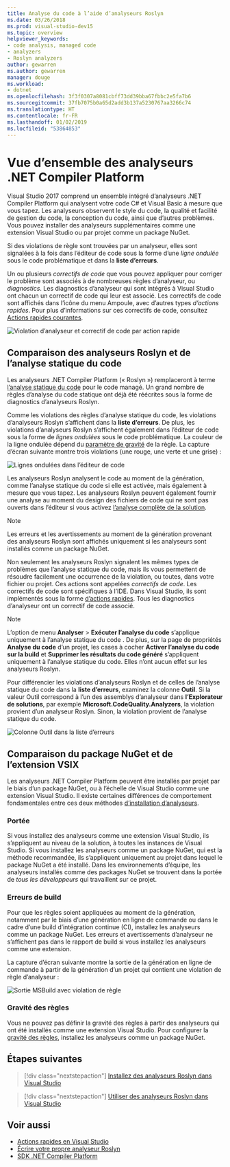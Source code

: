 ```yaml
---
title: Analyse du code à l’aide d’analyseurs Roslyn
ms.date: 03/26/2018
ms.prod: visual-studio-dev15
ms.topic: overview
helpviewer_keywords:
- code analysis, managed code
- analyzers
- Roslyn analyzers
author: gewarren
ms.author: gewarren
manager: douge
ms.workload:
- dotnet
ms.openlocfilehash: 3f3f0307a8081cbff73dd39bba67fbbc2e5fa7b6
ms.sourcegitcommit: 37fb7075b0a65d2add3b137a5230767aa3266c74
ms.translationtype: HT
ms.contentlocale: fr-FR
ms.lasthandoff: 01/02/2019
ms.locfileid: "53864853"
---
```

# <a name="overview-of-net-compiler-platform-analyzers"></a>Vue d’ensemble des analyseurs .NET Compiler Platform

Visual Studio 2017 comprend un ensemble intégré d’analyseurs .NET Compiler Platform qui analysent votre code C# et Visual Basic à mesure que vous tapez. Les analyseurs observent le style du code, la qualité et facilité de gestion du code, la conception du code, ainsi que d’autres problèmes. Vous pouvez installer des analyseurs supplémentaires comme une extension Visual Studio ou par projet comme un package NuGet.

Si des violations de règle sont trouvées par un analyseur, elles sont signalées à la fois dans l’éditeur de code sous la forme d’une *ligne ondulée* sous le code problématique et dans la **liste d’erreurs**.

Un ou plusieurs *correctifs de code* que vous pouvez appliquer pour corriger le problème sont associés à de nombreuses règles d’analyseur, ou *diagnostics*. Les diagnostics d’analyseur qui sont intégrés à Visual Studio ont chacun un correctif de code qui leur est associé. Les correctifs de code sont affichés dans l’icône du menu Ampoule, avec d’autres types *d’actions rapides*. Pour plus d’informations sur ces correctifs de code, consultez [Actions rapides courantes](../ide/common-quick-actions.md).

![Violation d’analyseur et correctif de code par action rapide](../code-quality/media/built-in-analyzer-code-fix.png)

## <a name="roslyn-analyzers-vs-static-code-analysis"></a>Comparaison des analyseurs Roslyn et de l’analyse statique du code

Les analyseurs .NET Compiler Platform (« Roslyn ») remplaceront à terme [l’analyse statique du code](../code-quality/code-analysis-for-managed-code-overview.md) pour le code managé. Un grand nombre de règles d’analyse du code statique ont déjà été réécrites sous la forme de diagnostics d’analyseurs Roslyn.

Comme les violations des règles d’analyse statique du code, les violations d’analyseurs Roslyn s’affichent dans la **liste d’erreurs**. De plus, les violations d’analyseurs Roslyn s’affichent également dans l’éditeur de code sous la forme de *lignes ondulées* sous le code problématique. La couleur de la ligne ondulée dépend du [paramètre de gravité](../code-quality/use-roslyn-analyzers.md#rule-severity) de la règle. La capture d’écran suivante montre trois violations (une rouge, une verte et une grise) :

![Lignes ondulées dans l’éditeur de code](media/diagnostics-severity-colors.png)

Les analyseurs Roslyn analysent le code au moment de la génération, comme l’analyse statique du code si elle est activée, mais également à mesure que vous tapez. Les analyseurs Roslyn peuvent également fournir une analyse au moment du design des fichiers de code qui ne sont pas ouverts dans l’éditeur si vous activez [l’analyse complète de la solution](../code-quality/how-to-enable-and-disable-full-solution-analysis-for-managed-code.md#to-toggle-full-solution-analysis).

> [!NOTE]
> Les erreurs et les avertissements au moment de la génération provenant des analyseurs Roslyn sont affichés uniquement si les analyseurs sont installés comme un package NuGet.

Non seulement les analyseurs Roslyn signalent les mêmes types de problèmes que l’analyse statique du code, mais ils vous permettent de résoudre facilement une occurrence de la violation, ou toutes, dans votre fichier ou projet. Ces actions sont appelées *correctifs de code*. Les correctifs de code sont spécifiques à l’IDE. Dans Visual Studio, ils sont implémentés sous la forme [d’actions rapides](../ide/quick-actions.md). Tous les diagnostics d’analyseur ont un correctif de code associé.

> [!NOTE]
> L’option de menu **Analyser** > **Exécuter l’analyse du code** s’applique uniquement à l’analyse statique du code . De plus, sur la page de propriétés **Analyse du code** d’un projet, les cases à cocher **Activer l’analyse du code sur la build** et **Supprimer les résultats du code généré** s’appliquent uniquement à l’analyse statique du code. Elles n’ont aucun effet sur les analyseurs Roslyn.

Pour différencier les violations d’analyseurs Roslyn et de celles de l’analyse statique du code dans la **liste d’erreurs**, examinez la colonne **Outil**. Si la valeur Outil correspond à l’un des assemblys d’analyseur dans **l’Explorateur de solutions**, par exemple **Microsoft.CodeQuality.Analyzers**, la violation provient d’un analyseur Roslyn. Sinon, la violation provient de l’analyse statique du code.

![Colonne Outil dans la liste d’erreurs](media/code-analysis-tool-in-error-list.png)

## <a name="nuget-package-versus-vsix-extension"></a>Comparaison du package NuGet et de l’extension VSIX

Les analyseurs .NET Compiler Platform peuvent être installés par projet par le biais d’un package NuGet, ou à l’échelle de Visual Studio comme une extension Visual Studio. Il existe certaines différences de comportement fondamentales entre ces deux méthodes [d’installation d’analyseurs](../code-quality/install-roslyn-analyzers.md).

### <a name="scope"></a>Portée

Si vous installez des analyseurs comme une extension Visual Studio, ils s’appliquent au niveau de la solution, à toutes les instances de Visual Studio. Si vous installez les analyseurs comme un package NuGet, qui est la méthode recommandée, ils s’appliquent uniquement au projet dans lequel le package NuGet a été installé. Dans les environnements d’équipe, les analyseurs installés comme des packages NuGet se trouvent dans la portée de *tous les développeurs* qui travaillent sur ce projet.

### <a name="build-errors"></a>Erreurs de build

Pour que les règles soient appliquées au moment de la génération, notamment par le biais d’une génération en ligne de commande ou dans le cadre d’une build d’intégration continue (CI), installez les analyseurs comme un package NuGet. Les erreurs et avertissements d’analyseur ne s’affichent pas dans le rapport de build si vous installez les analyseurs comme une extension.

La capture d’écran suivante montre la sortie de la génération en ligne de commande à partir de la génération d’un projet qui contient une violation de règle d’analyseur :

![Sortie MSBuild avec violation de règle](media/command-line-build-analyzers.png)

### <a name="rule-severity"></a>Gravité des règles

Vous ne pouvez pas définir la gravité des règles à partir des analyseurs qui ont été installés comme une extension Visual Studio. Pour configurer la [gravité des règles](../code-quality/use-roslyn-analyzers.md#rule-severity), installez les analyseurs comme un package NuGet.

## <a name="next-steps"></a>Étapes suivantes

> [!div class="nextstepaction"]
> [Installez des analyseurs Roslyn dans Visual Studio](../code-quality/install-roslyn-analyzers.md)

> [!div class="nextstepaction"]
> [Utiliser des analyseurs Roslyn dans Visual Studio](../code-quality/use-roslyn-analyzers.md)

## <a name="see-also"></a>Voir aussi

- [Actions rapides en Visual Studio](../ide/quick-actions.md)
- [Écrire votre propre analyseur Roslyn](../extensibility/getting-started-with-roslyn-analyzers.md)
- [SDK .NET Compiler Platform](/dotnet/csharp/roslyn-sdk/)